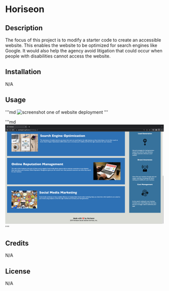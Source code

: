 # Horiseon

## Description

The focus of this project is to modify a starter code to create an accessible website. This enables the website to be optimized for search engines like Google. It would also help the agency avoid litigation that could occur when people with disabilities cannot access the website. 

## Installation 

N/A

## Usage

'''md
![screenshot one of website deployment](./starter/assets/images/screenshot-web-1.png)
'''

'''md
![screenshot two of website deploument](./starter/assets/images/screenshot-web-2.png)
'''

## Credits

N/A

## License

N/A

